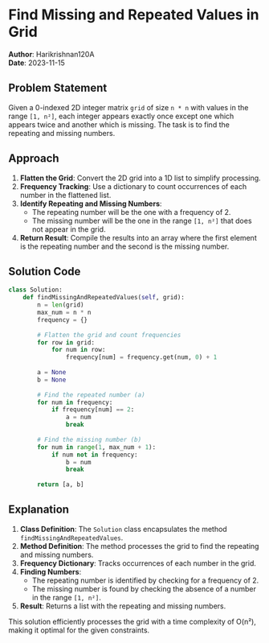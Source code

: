 # Find Missing and Repeated Values in Grid

**Author**: Harikrishnan120A    
**Date**: 2023-11-15

## Problem Statement
Given a 0-indexed 2D integer matrix `grid` of size `n * n` with values in the range `[1, n²]`, each integer appears exactly once except one which appears twice and another which is missing. The task is to find the repeating and missing numbers.

## Approach
1. **Flatten the Grid**: Convert the 2D grid into a 1D list to simplify processing.
2. **Frequency Tracking**: Use a dictionary to count occurrences of each number in the flattened list.
3. **Identify Repeating and Missing Numbers**:
   - The repeating number will be the one with a frequency of 2.
   - The missing number will be the one in the range `[1, n²]` that does not appear in the grid.
4. **Return Result**: Compile the results into an array where the first element is the repeating number and the second is the missing number.

## Solution Code
```python
class Solution:
    def findMissingAndRepeatedValues(self, grid):
        n = len(grid)
        max_num = n * n
        frequency = {}
        
        # Flatten the grid and count frequencies
        for row in grid:
            for num in row:
                frequency[num] = frequency.get(num, 0) + 1
        
        a = None
        b = None
        
        # Find the repeated number (a)
        for num in frequency:
            if frequency[num] == 2:
                a = num
                break
        
        # Find the missing number (b)
        for num in range(1, max_num + 1):
            if num not in frequency:
                b = num
                break
        
        return [a, b]
```

## Explanation
1. **Class Definition**: The `Solution` class encapsulates the method `findMissingAndRepeatedValues`.
2. **Method Definition**: The method processes the grid to find the repeating and missing numbers.
3. **Frequency Dictionary**: Tracks occurrences of each number in the grid.
4. **Finding Numbers**:
   - The repeating number is identified by checking for a frequency of 2.
   - The missing number is found by checking the absence of a number in the range `[1, n²]`.
5. **Result**: Returns a list with the repeating and missing numbers.

This solution efficiently processes the grid with a time complexity of O(n²), making it optimal for the given constraints.
